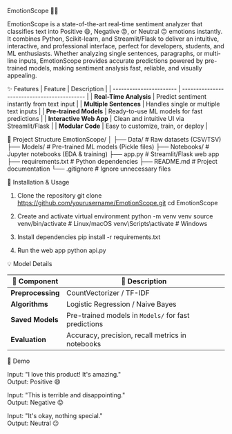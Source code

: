 EmotionScope 🧠💬

EmotionScope is a state-of-the-art real-time sentiment analyzer that classifies text into Positive 😄, Negative 😡, or Neutral 😐 emotions instantly.
It combines Python, Scikit-learn, and Streamlit/Flask to deliver an intuitive, interactive, and professional interface, perfect for developers,
students, and ML enthusiasts. Whether analyzing single sentences, paragraphs, or multi-line inputs, EmotionScope provides accurate predictions 
powered by pre-trained models, making sentiment analysis fast, reliable, and visually appealing.


✨ Features
| Feature                 | Description                                 |
| ----------------------- | ------------------------------------------- |
| **Real-Time Analysis**  | Predict sentiment instantly from text input |
| **Multiple Sentences**  | Handles single or multiple text inputs      |
| **Pre-trained Models**  | Ready-to-use ML models for fast predictions |
| **Interactive Web App** | Clean and intuitive UI via Streamlit/Flask  |
| **Modular Code**        | Easy to customize, train, or deploy         |




📂 Project Structure
EmotionScope/
│
├── Data/               # Raw datasets (CSV/TSV)
├── Models/             # Pre-trained ML models (Pickle files)
├── Notebooks/          # Jupyter notebooks (EDA & training)
├── app.py              # Streamlit/Flask web app
├── requirements.txt    # Python dependencies
├── README.md           # Project documentation
└── .gitignore          # Ignore unnecessary files



🚀 Installation & Usage
 1. Clone the repository
    git clone https://github.com/yourusername/EmotionScope.git
    cd EmotionScope

 2. Create and activate virtual environment
    python -m venv venv
    source venv/bin/activate   # Linux/macOS
    venv\Scripts\activate      # Windows

 3. Install dependencies
    pip install -r requirements.txt

 4. Run the web app
    python api.py




💡 Model Details

| 🔹 Component      | 🧩 Description                                       |
| ----------------- | ---------------------------------------------------- |
| **Preprocessing** | CountVectorizer / TF-IDF                             |
| **Algorithms**    | Logistic Regression / Naive Bayes                    |
| **Saved Models**  | Pre-trained models in `Models/` for fast predictions |
| **Evaluation**    | Accuracy, precision, recall metrics in notebooks     |




📸 Demo

Input: "I love this product! It's amazing."  
Output: Positive 😄

Input: "This is terrible and disappointing."  
Output: Negative 😡

Input: "It's okay, nothing special."  
Output: Neutral 😐










